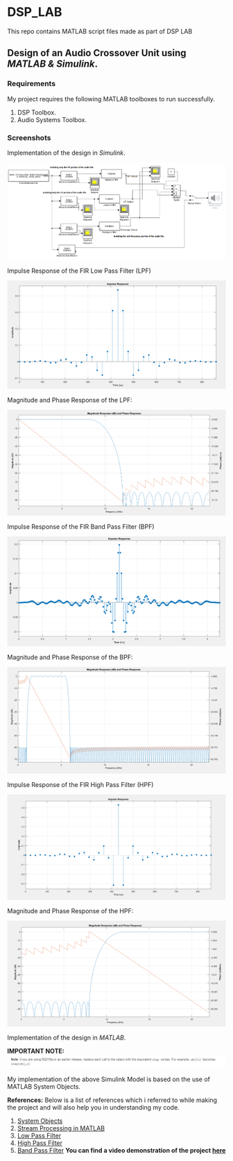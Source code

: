 # DSP_LAB
This repo contains MATLAB script files made as part of DSP LAB

## Design of an **Audio Crossover Unit** using *MATLAB & Simulink*.

### Requirements 

My project requires the following MATLAB toolboxes to run successfully.
1. DSP Toolbox.
2. Audio Systems Toolbox.

### Screenshots

Implementation of the design in *Simulink*.

![](docs/images/AC_SIMULINK_MODEL.PNG)


Impulse Response of the FIR Low Pass Filter (LPF)

![](docs/images/IR_LPF.PNG)

Magnitude and Phase Response of the LPF:

![](docs/images/MPR_LPF.PNG)

Impulse Response of the FIR Band Pass Filter (BPF)

![](docs/images/IR_BPF.PNG)

Magnitude and Phase Response of the BPF:

![](docs/images/MPR_BPF.PNG)

Impulse Response of the FIR High Pass Filter (HPF)

![](docs/images/IR_HPF.PNG)

Magnitude and Phase Response of the HPF:

![](docs/images/MPR_HPF.PNG)

Implementation of the design in *MATLAB*.

**IMPORTANT NOTE:**
![](docs/images/NOTE.PNG)

My implementation of the above Simulink Model is based on the use of MATLAB System Objects.

**References:**
Below is a list of references which i referred to while making the project and will also help you in understanding my code.

1. [System Objects](https://www.mathworks.com/help/matlab/system-objects.html)
2. [Stream Processing in MATLAB](https://in.mathworks.com/discovery/stream-processing.html)
3. [Low Pass Filter](https://in.mathworks.com/help/dsp/ref/dsp.lowpassfilter-system-object.html)
4. [High Pass Filter](https://in.mathworks.com/help/dsp/ref/dsp.highpassfilter-system-object.html)
5. [Band Pass Filter](https://in.mathworks.com/help/dsp/ref/fdesign.bandpass.html)
**You can find a video demonstration of the project [here](https://www.youtube.com/watch?v=tmfljxyGwL0)**